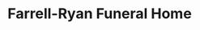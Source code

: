 ---
title: "Farrell-Ryan Funeral Home"
url: /rochester/farrell-ryan-funeral-home/
shop: funeral directors
---